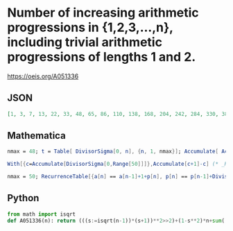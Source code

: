 # Number of increasing arithmetic progressions in \{1,2,3,\.\.\.,n\}, including trivial arithmetic progressions of lengths 1 and 2\.
https://oeis.org/A051336
## JSON
```JSON
[1, 3, 7, 13, 22, 33, 48, 65, 86, 110, 138, 168, 204, 242, 284, 330, 381, 434, 493, 554, 621, 692, 767, 844, 929, 1017, 1109, 1205, 1307, 1411, 1523, 1637, 1757, 1881, 2009, 2141, 2282, 2425, 2572, 2723, 2882, 3043, 3212, 3383, 3560, 3743, 3930, 4119]
```
## Mathematica
```Mathematica
nmax = 48; t = Table[ DivisorSigma[0, n], {n, 1, nmax}]; Accumulate[ Accumulate[t]+1] - Accumulate[t] (* _Jean-François Alcover_, Nov 08 2011 *)
```
```Mathematica
With[{c=Accumulate[DivisorSigma[0,Range[50]]]},Accumulate[c+1]-c] (* _Harvey P. Dale_, Dec 23 2015 *)
```
```Mathematica
nmax = 50; RecurrenceTable[{a[n] == a[n-1]+1+p[n], p[n] == p[n-1]+DivisorSigma[0, n-1], a[1] == 1, p[1] == 0}, {a, p}, {n, 1, nmax}][[All,1]] (* _Daniel Hoying_, May 16 2020 *)
```
## Python
```Python
from math import isqrt
def A051336(n): return (((s:=isqrt(n-1))*(s+1))**2>>2)+(1-s**2)*n+sum((q:=(n-1)//k)*(2*n-k*(1+q)) for k in range(1, s+1)) # _Chai Wah Wu_, Oct 21 2023
```
